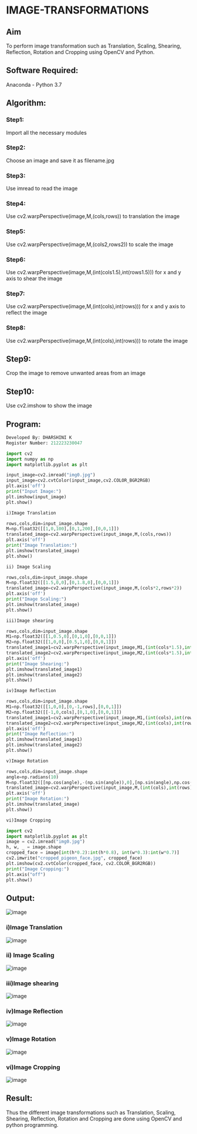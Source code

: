 # IMAGE-TRANSFORMATIONS

## Aim
To perform image transformation such as Translation, Scaling, Shearing, Reflection, Rotation and Cropping using OpenCV and Python.

## Software Required:
Anaconda - Python 3.7

## Algorithm:
### Step1:
Import all the necessary modules

### Step2:
Choose an image and save it as filename.jpg

### Step3:
Use imread to read the image

### Step4:
Use cv2.warpPerspective(image,M,(cols,rows)) to translation the image

### Step5:
Use cv2.warpPerspective(image,M,(cols2,rows2)) to scale the image

### Step6:
Use cv2.warpPerspective(image,M,(int(cols1.5),int(rows1.5))) for x and y axis to shear the image

### Step7:
Use cv2.warpPerspective(image,M,(int(cols),int(rows))) for x and y axis to reflect the image

### Step8:
Use cv2.warpPerspective(image,M,(int(cols),int(rows))) to rotate the image

## Step9:
Crop the image to remove unwanted areas from an image

## Step10:
Use cv2.imshow to show the image

## Program:
```python
Developed By: DHARSHINI K
Register Number: 212223230047

import cv2
import numpy as np
import matplotlib.pyplot as plt

input_image=cv2.imread("img0.jpg")
input_image=cv2.cvtColor(input_image,cv2.COLOR_BGR2RGB)
plt.axis('off')
print("Input Image:")
plt.imshow(input_image)
plt.show()

i)Image Translation

rows,cols,dim=input_image.shape
M=np.float32([[1,0,100],[0,1,200],[0,0,1]])
translated_image=cv2.warpPerspective(input_image,M,(cols,rows))
plt.axis('off')
print("Image Translation:")
plt.imshow(translated_image)
plt.show()

ii) Image Scaling

rows,cols,dim=input_image.shape
M=np.float32([[1.5,0,0],[0,1.8,0],[0,0,1]])
translated_image=cv2.warpPerspective(input_image,M,(cols*2,rows*2))
plt.axis('off')
print("Image Scaling:")
plt.imshow(translated_image)
plt.show()

iii)Image shearing

rows,cols,dim=input_image.shape
M1=np.float32([[1,0.5,0],[0,1,0],[0,0,1]])
M2=np.float32([[1,0,0],[0.5,1,0],[0,0,1]])
translated_image1=cv2.warpPerspective(input_image,M1,(int(cols*1.5),int(rows*1.5)))
translated_image2=cv2.warpPerspective(input_image,M2,(int(cols*1.5),int(rows*1.5)))
plt.axis('off')
print("Image Shearing:")
plt.imshow(translated_image1)
plt.imshow(translated_image2)
plt.show()

iv)Image Reflection

rows,cols,dim=input_image.shape
M1=np.float32([[1,0,0],[0,-1,rows],[0,0,1]])
M2=np.float32([[-1,0,cols],[0,1,0],[0,0,1]])
translated_image1=cv2.warpPerspective(input_image,M1,(int(cols),int(rows)))
translated_image2=cv2.warpPerspective(input_image,M2,(int(cols),int(rows)))
plt.axis('off')
print("Image Reflection:")
plt.imshow(translated_image1)
plt.imshow(translated_image2)
plt.show()

v)Image Rotation

rows,cols,dim=input_image.shape
angle=np.radians(10)
M=np.float32([[np.cos(angle),-(np.sin(angle)),0],[np.sin(angle),np.cos(angle),0],[0,0,1]])
translated_image=cv2.warpPerspective(input_image,M,(int(cols),int(rows)))
plt.axis('off')
print("Image Rotation:")
plt.imshow(translated_image)
plt.show()

vi)Image Cropping

import cv2
import matplotlib.pyplot as plt
image = cv2.imread("img0.jpg")
h, w, _ = image.shape
cropped_face = image[int(h*0.2):int(h*0.8), int(w*0.3):int(w*0.7)]
cv2.imwrite("cropped_pigeon_face.jpg", cropped_face)
plt.imshow(cv2.cvtColor(cropped_face, cv2.COLOR_BGR2RGB))
print("Image Cropping:")
plt.axis("off")
plt.show()
```
## Output:

![image](https://github.com/user-attachments/assets/fb710477-9c5c-4e36-8936-9b5d15767709)

### i)Image Translation

![image](https://github.com/user-attachments/assets/9758ffd0-baaf-4c8f-a8eb-d79e28b1a165)

### ii) Image Scaling

![image](https://github.com/user-attachments/assets/60914f03-18b7-4a9e-a684-a22abb18b1f2)

### iii)Image shearing

![image](https://github.com/user-attachments/assets/9a7ecabe-f921-49cf-ad84-4734d32158cb)

### iv)Image Reflection

![image](https://github.com/user-attachments/assets/6da28e7b-0dd7-4412-817b-4d4c9af848c8)

### v)Image Rotation

![image](https://github.com/user-attachments/assets/c9dbeae8-6d70-4f95-94c0-b3779cc4a9a2)

### vi)Image Cropping

![image](https://github.com/user-attachments/assets/397c13bc-72c4-49b3-865c-d9c146c0542c)

## Result: 
Thus the different image transformations such as Translation, Scaling, Shearing, Reflection, Rotation and Cropping are done using OpenCV and python programming.
